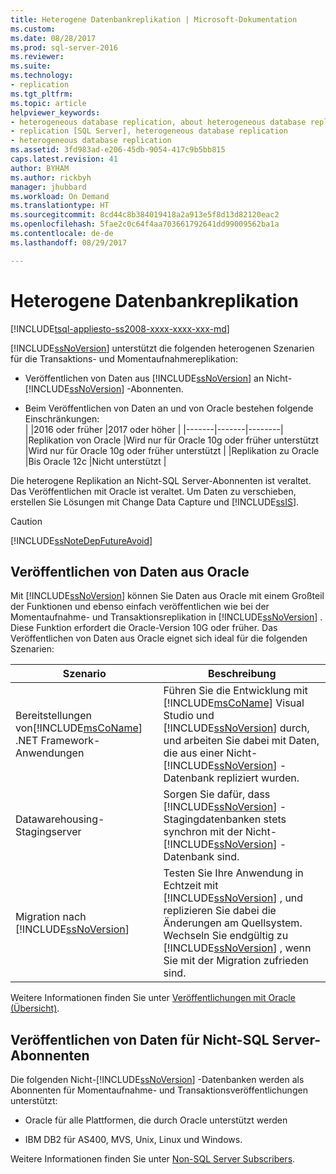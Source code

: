 ```yaml
---
title: Heterogene Datenbankreplikation | Microsoft-Dokumentation
ms.custom: 
ms.date: 08/28/2017
ms.prod: sql-server-2016
ms.reviewer: 
ms.suite: 
ms.technology:
- replication
ms.tgt_pltfrm: 
ms.topic: article
helpviewer_keywords:
- heterogeneous database replication, about heterogeneous database replication
- replication [SQL Server], heterogeneous database replication
- heterogeneous database replication
ms.assetid: 3fd983ad-e206-45db-9054-417c9b5bb815
caps.latest.revision: 41
author: BYHAM
ms.author: rickbyh
manager: jhubbard
ms.workload: On Demand
ms.translationtype: HT
ms.sourcegitcommit: 8cd44c8b384019418a2a913e5f8d13d82120eac2
ms.openlocfilehash: 5fae2c0c64f4aa703661792641dd99009562ba1a
ms.contentlocale: de-de
ms.lasthandoff: 08/29/2017

---
```

# <a name="heterogeneous-database-replication"></a>Heterogene Datenbankreplikation  
[!INCLUDE[tsql-appliesto-ss2008-xxxx-xxxx-xxx-md](../../../includes/tsql-appliesto-ss2008-xxxx-xxxx-xxx-md.md)]

[!INCLUDE[ssNoVersion](../../../includes/ssnoversion-md.md)] unterstützt die folgenden heterogenen Szenarien für die Transaktions- und Momentaufnahmereplikation:  
  
-   Veröffentlichen von Daten aus [!INCLUDE[ssNoVersion](../../../includes/ssnoversion-md.md)] an Nicht-[!INCLUDE[ssNoVersion](../../../includes/ssnoversion-md.md)] -Abonnenten.  

-   Beim Veröffentlichen von Daten an und von Oracle bestehen folgende Einschränkungen:  
  | |2016 oder früher |2017 oder höher |
  |-------|-------|--------|
  |Replikation von Oracle |Wird nur für Oracle 10g oder früher unterstützt |Wird nur für Oracle 10g oder früher unterstützt |
  |Replikation zu Oracle |Bis Oracle 12c |Nicht unterstützt |


 Die heterogene Replikation an Nicht-SQL Server-Abonnenten ist veraltet. Das Veröffentlichen mit Oracle ist veraltet. Um Daten zu verschieben, erstellen Sie Lösungen mit Change Data Capture und [!INCLUDE[ssIS](../../../includes/ssis-md.md)].  
  
> [!CAUTION]  
>  [!INCLUDE[ssNoteDepFutureAvoid](../../../includes/ssnotedepfutureavoid-md.md)]  
  
## <a name="publishing-data-from-oracle"></a>Veröffentlichen von Daten aus Oracle  
 Mit [!INCLUDE[ssNoVersion](../../../includes/ssnoversion-md.md)] können Sie Daten aus Oracle mit einem Großteil der Funktionen und ebenso einfach veröffentlichen wie bei der Momentaufnahme- und Transaktionsreplikation in [!INCLUDE[ssNoVersion](../../../includes/ssnoversion-md.md)] . Diese Funktion erfordert die Oracle-Version 10G oder früher. Das Veröffentlichen von Daten aus Oracle eignet sich ideal für die folgenden Szenarien:  
  
|Szenario|Beschreibung|  
|--------------|-----------------|  
|Bereitstellungen von[!INCLUDE[msCoName](../../../includes/msconame-md.md)] .NET Framework-Anwendungen|Führen Sie die Entwicklung mit [!INCLUDE[msCoName](../../../includes/msconame-md.md)] Visual Studio und [!INCLUDE[ssNoVersion](../../../includes/ssnoversion-md.md)] durch, und arbeiten Sie dabei mit Daten, die aus einer Nicht-[!INCLUDE[ssNoVersion](../../../includes/ssnoversion-md.md)] -Datenbank repliziert wurden.|  
|Datawarehousing-Stagingserver|Sorgen Sie dafür, dass [!INCLUDE[ssNoVersion](../../../includes/ssnoversion-md.md)] -Stagingdatenbanken stets synchron mit der Nicht-[!INCLUDE[ssNoVersion](../../../includes/ssnoversion-md.md)] -Datenbank sind.|  
|Migration nach [!INCLUDE[ssNoVersion](../../../includes/ssnoversion-md.md)]|Testen Sie Ihre Anwendung in Echtzeit mit [!INCLUDE[ssNoVersion](../../../includes/ssnoversion-md.md)] , und replizieren Sie dabei die Änderungen am Quellsystem. Wechseln Sie endgültig zu [!INCLUDE[ssNoVersion](../../../includes/ssnoversion-md.md)] , wenn Sie mit der Migration zufrieden sind.|  
  
 Weitere Informationen finden Sie unter [Veröffentlichungen mit Oracle (Übersicht)](../../../relational-databases/replication/non-sql/oracle-publishing-overview.md).  
  
## <a name="publishing-data-to-non-sql-server-subscribers"></a>Veröffentlichen von Daten für Nicht-SQL Server-Abonnenten  
 Die folgenden Nicht-[!INCLUDE[ssNoVersion](../../../includes/ssnoversion-md.md)] -Datenbanken werden als Abonnenten für Momentaufnahme- und Transaktionsveröffentlichungen unterstützt:  
  
-   Oracle für alle Plattformen, die durch Oracle unterstützt werden  
  
-   IBM DB2 für AS400, MVS, Unix, Linux und Windows.  
  
 Weitere Informationen finden Sie unter [Non-SQL Server Subscribers](../../../relational-databases/replication/non-sql/non-sql-server-subscribers.md).  
  
  

